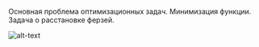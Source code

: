 Основная проблема оптимизационных задач. Минимизация функции. Задача о расстановке ферзей.

![alt-text](https://github.com/macrdel/ml_pt_course/blob/some-stuff/05_%D0%98%D0%BC%D0%B8%D1%82%D0%B0%D1%86%D0%B8%D1%8F_%D0%BE%D1%82%D0%B6%D0%B8%D0%B3%D0%B0/min_anim.gif)
